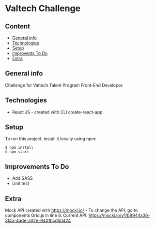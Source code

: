 # Valtech Challenge

## Content
* [General info](#general-info)
* [Technologies](#technologies)
* [Setup](#setup)
* [Improvents To Do](#improvements)
* [Extra](#extra)

## General info
Challenge for Valtech Talent Program Front-End Developer.

## Technologies
* React JS - created with CLI create-react-app

## Setup
To run this project, install it locally using npm:

```
$ npm install
$ npm start
```

## Improvements To Do
* Add SASS
* Unit test

## Extra
Mock API created with https://mocki.io/ - To change the API, go to components Grid.js in line 8. 
Current API: https://mocki.io/v1/b8944a36-3f4a-4ade-a02e-9401bcd50424